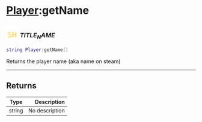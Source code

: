 # [Player](../player/README.md):getName

### <img src="../../.gitbook/assets/shared.png" width="32" height="32" /> $TITLE_NAME$

```lua
string Player:getName()
```

Returns the player name (aka name on steam)<br>

-----------------
## Returns

| Type   | Description |
| ------ | ----------: |
| string | No description |
